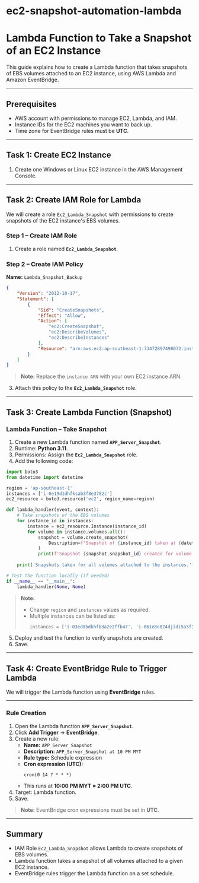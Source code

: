 # ec2-snapshot-automation-lambda

# Lambda Function to Take a Snapshot of an EC2 Instance

This guide explains how to create a Lambda function that takes snapshots of EBS volumes attached to an EC2 instance, using AWS Lambda and Amazon EventBridge.

---

## **Prerequisites**
- AWS account with permissions to manage EC2, Lambda, and IAM.
- Instance IDs for the EC2 machines you want to back up.
- Time zone for EventBridge rules must be **UTC**.

---

## **Task 1: Create EC2 Instance**
1. Create one Windows or Linux EC2 instance in the AWS Management Console.

---

## **Task 2: Create IAM Role for Lambda**
We will create a role `Ec2_Lambda_Snapshot` with permissions to create snapshots of the EC2 instance's EBS volumes.

### **Step 1 – Create IAM Role**
1. Create a role named **`Ec2_Lambda_Snapshot`**.

### **Step 2 – Create IAM Policy**
**Name:** `Lambda_Snapshot_Backup`

```json
{
    "Version": "2012-10-17",
    "Statement": [
        {
            "Sid": "CreateSnapshots",
            "Effect": "Allow",
            "Action": [
                "ec2:CreateSnapshot",
                "ec2:DescribeVolumes",
                "ec2:DescribeInstances"
            ],
            "Resource": "arn:aws:ec2:ap-southeast-1:73472897498072:instance/i-0hfiwbd1ca1753e7d383f"
        }
    ]
}
```

> **Note:** Replace the `instance ARN` with your own EC2 instance ARN.

3. Attach this policy to the **`Ec2_Lambda_Snapshot`** role.

---

## **Task 3: Create Lambda Function (Snapshot)**

### **Lambda Function – Take Snapshot**
1. Create a new Lambda function named **`APP_Server_Snapshot`**.
2. Runtime: **Python 3.11**.
3. Permissions: Assign the **`Ec2_Lambda_Snapshot`** role.
4. Add the following code:

```python
import boto3
from datetime import datetime

region = 'ap-southeast-1'
instances = ['i-0e19d1dhfksab3f8e3782c']
ec2_resource = boto3.resource('ec2', region_name=region)

def lambda_handler(event, context):
    # Take snapshots of the EBS volumes
    for instance_id in instances:
        instance = ec2_resource.Instance(instance_id)
        for volume in instance.volumes.all():
            snapshot = volume.create_snapshot(
                Description=f"Snapshot of {instance_id} taken at {datetime.now().isoformat()}"
            )
            print(f'Snapshot {snapshot.snapshot_id} created for volume {volume.volume_id} of instance {instance_id}')
            
    print('Snapshots taken for all volumes attached to the instances.')

# Test the function locally (if needed)
if __name__ == "__main__":
    lambda_handler(None, None)
```

> **Note:**
> - Change `region` and `instances` values as required.
> - Multiple instances can be listed as:
>   ```python
>   instances = ['i-03ed8bdkhfb3a2e2ffb47', 'i-061e8e824djidi5a3f1e15']
>   ```

5. Deploy and test the function to verify snapshots are created.
6. Save.

---

## **Task 4: Create EventBridge Rule to Trigger Lambda**
We will trigger the Lambda function using **EventBridge** rules.

---

### **Rule Creation**
1. Open the Lambda function **`APP_Server_Snapshot`**.
2. Click **Add Trigger** → **EventBridge**.
3. Create a new rule:
   - **Name:** `APP_Server_Snapshot`
   - **Description:** `APP_Server_Snapshot at 10 PM MYT`
   - **Rule type:** Schedule expression
   - **Cron expression (UTC):**
     ```text
     cron(0 14 ? * * *)
     ```
   - This runs at **10:00 PM MYT = 2:00 PM UTC**.
4. Target: Lambda function.
5. Save.

> **Note:** EventBridge cron expressions must be set in **UTC**.

---

## **Summary**
- IAM Role `Ec2_Lambda_Snapshot` allows Lambda to create snapshots of EBS volumes.
- Lambda function takes a snapshot of all volumes attached to a given EC2 instance.
- EventBridge rules trigger the Lambda function on a set schedule.
